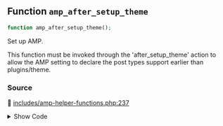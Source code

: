 ## Function `amp_after_setup_theme`

```php
function amp_after_setup_theme();
```

Set up AMP.

This function must be invoked through the &#039;after_setup_theme&#039; action to allow the AMP setting to declare the post types support earlier than plugins/theme.

### Source

:link: [includes/amp-helper-functions.php:237](../../includes/amp-helper-functions.php#L237-L257)

<details>
<summary>Show Code</summary>

```php
function amp_after_setup_theme() {
	amp_get_slug(); // Ensure AMP_QUERY_VAR is set.

	/** This filter is documented in includes/amp-helper-functions.php */
	if ( false === apply_filters( 'amp_is_enabled', true ) ) {
		_doing_it_wrong(
			'add_filter',
			esc_html(
				sprintf(
					/* translators: 1: amp_is_enabled filter name, 2: plugins_loaded action */
					__( 'Filter for "%1$s" added too late. To disable AMP, this filter must be added before the "%2$s" action.', 'amp' ),
					'amp_is_enabled',
					'plugins_loaded'
				)
			),
			'2.0'
		);
	}

	add_action( 'init', 'amp_init', 0 ); // Must be 0 because widgets_init happens at init priority 1.
}
```

</details>

